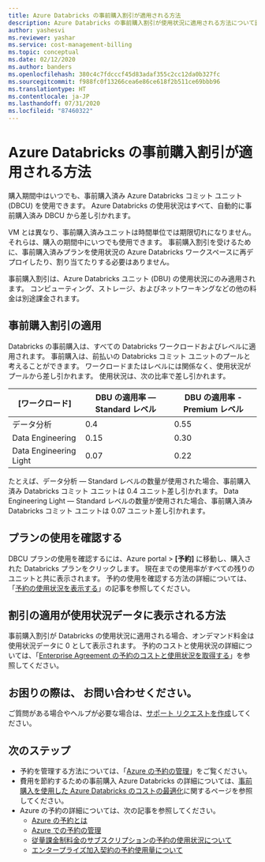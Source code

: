 ```yaml
---
title: Azure Databricks の事前購入割引が適用される方法
description: Azure Databricks の事前購入割引が使用状況に適用される方法について説明します。 この Databricks は、購入期間中はいつでも使用できます。
author: yashesvi
ms.reviewer: yashar
ms.service: cost-management-billing
ms.topic: conceptual
ms.date: 02/12/2020
ms.author: banders
ms.openlocfilehash: 380c4c7fdcccf45d83adaf355c2cc12da0b327fc
ms.sourcegitcommit: f988fc0f13266cea6e86ce618f2b511ce69bbb96
ms.translationtype: HT
ms.contentlocale: ja-JP
ms.lasthandoff: 07/31/2020
ms.locfileid: "87460322"
---
```

# <a name="how-azure-databricks-pre-purchase-discount-is-applied"></a>Azure Databricks の事前購入割引が適用される方法

購入期間中はいつでも、事前購入済み Azure Databricks コミット ユニット (DBCU) を使用できます。 Azure Databricks の使用状況はすべて、自動的に事前購入済み DBCU から差し引かれます。

VM とは異なり、事前購入済みユニットは時間単位では期限切れになりません。 それらは、購入の期間中にいつでも使用できます。 事前購入割引を受けるために、事前購入済みプランを使用状況の Azure Databricks ワークスペースに再デプロイしたり、割り当てたりする必要はありません。

事前購入割引は、Azure Databricks ユニット (DBU) の使用状況にのみ適用されます。 コンピューティング、ストレージ、およびネットワーキングなどの他の料金は別途課金されます。

## <a name="pre-purchase-discount-application"></a>事前購入割引の適用

Databricks の事前購入は、すべての Databricks ワークロードおよびレベルに適用されます。 事前購入は、前払いの Databricks コミット ユニットのプールと考えることができます。 ワークロードまたはレベルには関係なく、使用状況がプールから差し引かれます。 使用状況は、次の比率で差し引かれます。

| **[ワークロード]** | **DBU の適用率 — Standard レベル** | **DBU の適用率 - Premium レベル** |
| --- | --- | --- |
| データ分析 | 0.4 | 0.55 |
| Data Engineering | 0.15 | 0.30 |
| Data Engineering Light | 0.07 | 0.22 |

たとえば、データ分析 — Standard レベルの数量が使用された場合、事前購入済み Databricks コミット ユニットは 0.4 ユニット差し引かれます。 Data Engineering Light — Standard レベルの数量が使用された場合、事前購入済み Databricks コミット ユニットは 0.07 ユニット差し引かれます。

## <a name="determine-plan-use"></a>プランの使用を確認する

DBCU プランの使用を確認するには、Azure portal > **[予約]** に移動し、購入された Databricks プランをクリックします。 現在までの使用率がすべての残りのユニットと共に表示されます。 予約の使用を確認する方法の詳細については、「[予約の使用状況を表示する](reservation-apis.md#see-reservation-usage)」の記事を参照してください。

## <a name="how-discount-application-shows-in-usage-data"></a>割引の適用が使用状況データに表示される方法

事前購入割引が Databricks の使用状況に適用される場合、オンデマンド料金は使用状況データに 0 として表示されます。 予約のコストと使用状況の詳細については、「[Enterprise Agreement の予約のコストと使用状況を取得する](understand-reserved-instance-usage-ea.md)」を参照してください。

## <a name="need-help-contact-us"></a>お困りの際は、 お問い合わせください。

ご質問がある場合やヘルプが必要な場合は、[サポート リクエストを作成](https://portal.azure.com/#blade/Microsoft_Azure_Support/HelpAndSupportBlade/newsupportrequest)してください。

## <a name="next-steps"></a>次のステップ

- 予約を管理する方法については、「[Azure の予約の管理](manage-reserved-vm-instance.md)」をご覧ください。
- 費用を節約するための事前購入 Azure Databricks の詳細については、[事前購入を使用した Azure Databricks のコストの最適化](prepay-databricks-reserved-capacity.md)に関するページを参照してください。
- Azure の予約の詳細については、次の記事を参照してください。
  - [Azure の予約とは](save-compute-costs-reservations.md)
  - [Azure での予約の管理](manage-reserved-vm-instance.md)
  - [従量課金制料金のサブスクリプションの予約の使用状況について](understand-reserved-instance-usage.md)
  - [エンタープライズ加入契約の予約使用量について](understand-reserved-instance-usage-ea.md)
